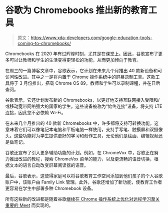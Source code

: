 # 谷歌为 Chromebooks 推出新的教育工具

> 原文：<https://www.xda-developers.com/google-education-tools-coming-to-chromebooks/>

Chromebooks 在 2020 年有过辉煌时刻，尤其是在课堂上。因此，谷歌宣布了更多可以让教师和学生的生活变得更轻松的功能，从而更加倾向于教育。

在周三的一篇博客文章中，谷歌表示，它计划在未来几个月推出 40 款新设备和可访问性改进。其中之一是将内置于 Chrome 操作系统中的屏幕录制工具。这款工具将于 3 月份推出，搭载 Chrome OS 89，教师和学生可以录制课程，并在日后查阅。

谷歌表示，它还计划发布新的 Chromebooks，以更好地支持互联网接入受限和/或移动宽带网络强大的国家的学生。这些设备被称为“始终连接”设备，将支持 LTE 连接，因此您不必依赖 Wi-Fi。

在未来几个月推出的 40 款新 Chromebooks 中，许多都将支持可转换功能。这意味着它们可以像笔记本电脑和平板电脑一样使用，支持手写笔、触摸屏和双摄像头。这些功能将为学生提供更好的学习和创作工具，无论他们是绘画、编辑视频还是做笔记。

谷歌还宣布了引入更多辅助功能的计划。例如，在 ChromeVox 中，谷歌正在努力推出改进的教程，搜索 ChromeVox 菜单的能力，以及更流畅的语音切换，根据文本的语言自动改变屏幕阅读器的语音。

最后，谷歌表示，这使得家庭可以将谷歌教育工作空间添加到他们孩子的个人谷歌账户中，该账户由 Family Link 管理。此外，谷歌还增加了新功能，使教育工作者更容易在学生中部署多种 Chromebook 设备。

所有这些新的改进都是随着谷歌[继续在 Chrome 操作系统上优化对远程学习至关重要的 Meet](https://www.xda-developers.com/google-meet-zoom-performance-chromebooks/) 而实现的。